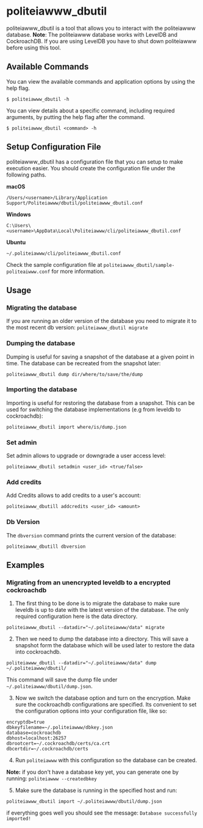 # politeiawww_dbutil

politeiawww_dbutil is a tool that allows you to interact with the politeiawww
database. 
**Note**: The politeiawww database works with LevelDB and CockroachDB. 
If you are using LevelDB you have to shut down politeiawww before using this tool.


## Available Commands
You can view the available commands and application options by using the help
flag.

`$ politeiawww_dbutil -h`

You can view details about a specific command, including required arguments,
by putting the help flag after the command.

`$ politeiawww_dbutil <command> -h`


## Setup Configuration File
politeiawww_dbutil has a configuration file that you can setup to make execution
easier. You should create the configuration file under the following paths.

**macOS**

```
/Users/<username>/Library/Application Support/Politeiawww/dbutil/politeiawww_dbutil.conf
```

**Windows**

```
C:\Users\<username>\AppData\Local\Politeiawww/cli/politeiawww_dbutil.conf
```

**Ubuntu**

```
~/.politeiawww/cli/politeiawww_dbutil.conf
```

Check the sample configuration file at `politeiawww_dbutil/sample-politeaiwww.conf`
for more information.



## Usage 


### Migrating the database 

If you are running an older version of the database you need to migrate
it to the most recent db version:
`politeiawww_dbutil migrate`

### Dumping the database

Dumping is useful for saving a snapshot of the database at a given point in time.
The database can be recreated from the snapshot later:

`politeiawww_dbutil dump dir/where/to/save/the/dump`

### Importing the database

Importing is useful for restoring the database from a snapshot. This can be used
for switching the database implementations (e.g from leveldb to cockroachdb):

`politeiawww_dbutil import where/is/dump.json`

### Set admin 

Set admin allows to upgrade or downgrade a user access level:

`politeiawww_dbutil setadmin <user_id> <true/false>`

### Add credits

Add Credits allows to add credits to a user's account:

`politeiawww_dbutill addcredits <user_id> <amount>`

### Db Version

The `dbversion` command prints the current version of the database:

`politeiawww_dbutill dbversion`

## Examples

### Migrating from an unencrypted leveldb to a encrypted cockroachdb

1. The first thing to be done is to migrate the database to make sure
leveldb is up to date with the latest version of the database.
The only required configuration here is the data directory. 

`politeiawww_dbutil --datadir="~/.politeiawww/data" migrate`

2. Then we need to dump the database into a directory. This will 
save a snapshot form the database which will be used later to
restore the data into cockroachdb.

`politeiawww_dbutil --datadir="~/.politeiawww/data" dump ~/.politeiawww/dbutil/`

This command will save the dump file under  `~/.politeiawww/dbutil/dump.json`.

3. Now we switch the database option and turn on the encryption.
Make sure the cockroachdb configurations are specified. Its convenient 
to set the configuration options into your configuration file, like so:

```
encryptdb=true
dbkeyfilename=~/.politeiawww/dbkey.json
database=cockroachdb
dbhost=localhost:26257
dbrootcert=~/.cockroachdb/certs/ca.crt
dbcertdir=~/.cockroachdb/certs
```

4. Run `politeiawww` with this configuration so the database can be created.

**Note:** if you don't have a database key yet, you can generate one by running:
`politeiawww --createdbkey`


5. Make sure the database is running in the specified host and run:

`politeiawww_dbutil import ~/.politeiawww/dbutil/dump.json`

if everything goes well you should see the message:
`Database successfully imported!`

